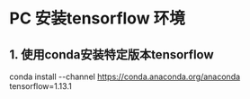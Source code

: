 # PC 安装tensorflow 环境
## 1. 使用conda安装特定版本tensorflow
conda install --channel https://conda.anaconda.org/anaconda tensorflow=1.13.1

